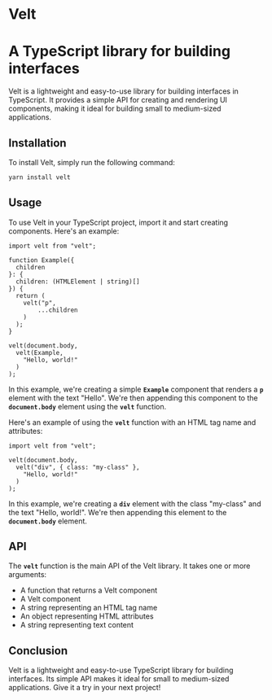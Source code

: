 # Velt

# ****A TypeScript library for building interfaces****

Velt is a lightweight and easy-to-use library for building interfaces in TypeScript. It provides a simple API for creating and rendering UI components, making it ideal for building small to medium-sized applications.

## ****Installation****

To install Velt, simply run the following command:

```bash
yarn install velt
```

## ****Usage****

To use Velt in your TypeScript project, import it and start creating components. Here's an example:

```tsx
import velt from "velt";

function Example({
  children
}: {
  children: (HTMLElement | string)[]
}) {
  return (
    velt("p",
        ...children
    )
  );
}

velt(document.body,
  velt(Example,
    "Hello, world!"
  )
);
```

In this example, we're creating a simple **`Example`** component that renders a **`p`** element with the text "Hello". We're then appending this component to the **`document.body`** element using the **`velt`** function.

Here's an example of using the **`velt`** function with an HTML tag name and attributes:

```tsx
import velt from "velt";

velt(document.body,
  velt("div", { class: "my-class" },
    "Hello, world!"
  )
);
```

In this example, we're creating a **`div`** element with the class "my-class" and the text "Hello, world!". We're then appending this element to the **`document.body`** element.

## ****API****

The **`velt`** function is the main API of the Velt library. It takes one or more arguments:

- A function that returns a Velt component
- A Velt component
- A string representing an HTML tag name
- An object representing HTML attributes
- A string representing text content

## ****Conclusion****

Velt is a lightweight and easy-to-use TypeScript library for building interfaces. Its simple API makes it ideal for small to medium-sized applications. Give it a try in your next project!
